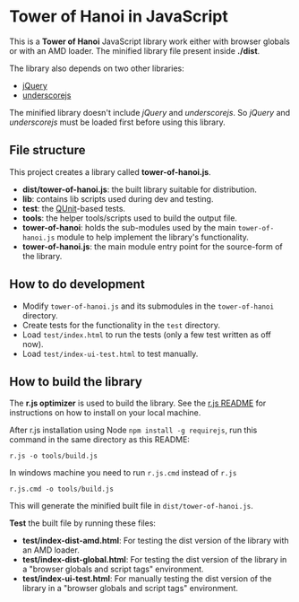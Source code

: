 # Tower of Hanoi in JavaScript

This is a **Tower of Hanoi** JavaScript library work either with browser globals or with an AMD loader. The minified library file present inside **./dist**.

The library also depends on two other libraries:
* [jQuery](http://jquery.com/)
* [underscorejs](http://underscorejs.org/)

The minified library doesn't include *jQuery* and *underscorejs*. So *jQuery* and *underscorejs* must be loaded first before using this library.

## File structure

This project creates a library called **tower-of-hanoi.js**.

* **dist/tower-of-hanoi.js**: the built library suitable for distribution.
* **lib**: contains lib scripts used during dev and testing.
* **test**: the [QUnit](http://qunitjs.com/)-based tests.
* **tools**: the helper tools/scripts used to build the output file.
* **tower-of-hanoi**: holds the sub-modules used by the main `tower-of-hanoi.js` module
to help implement the library's functionality.
* **tower-of-hanoi.js**: the main module entry point for the source-form of the
library.

## How to do development

* Modify `tower-of-hanoi.js` and its submodules in the `tower-of-hanoi` directory.
* Create tests for the functionality in the `test` directory.
* Load `test/index.html` to run the tests (only a few test written as off now).
* Load `test/index-ui-test.html` to test manually.

## How to build the library

The **r.js optimizer** is used to build the library. See the [r.js README](https://github.com/jrburke/r.js) for instructions on how to install on your local machine.

After r.js installation using Node `npm install -g requirejs`, run this command in the same directory as this README:

    r.js -o tools/build.js

In windows machine you need to run `r.js.cmd` instead of `r.js`

    r.js.cmd -o tools/build.js

This will generate the minified built file in `dist/tower-of-hanoi.js`.

**Test** the built file by running these files:

* **test/index-dist-amd.html**: For testing the dist version of the library with an AMD loader.
* **test/index-dist-global.html**: For testing the dist version of the library in a "browser globals and script tags" environment.
* **test/index-ui-test.html**: For manually testing the dist version of the library in a "browser globals and script tags" environment.

